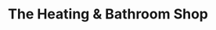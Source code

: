 ---
title: "The Heating & Bathroom Shop"
url: /consett/the-heating-and-bathroom-shop/
shop: shop
---